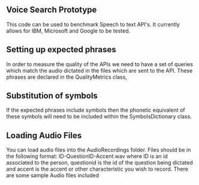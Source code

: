 ## Voice Search Prototype

This code can be used to benchmark Speech to text API's. It currently allows for IBM, Microsoft and Google to be tested.


## Setting up expected phrases
In order to measure the quality of the APIs we need to have a set of queries which match the audio dictated in the files which are sent to the API.
These phrases are declared in the QualityMetrics class, 
## Substitution of symbols
If the expected phrases include symbols then the phonetic equivalent of these symbols will need to be included within the SymbolsDictionary class.
## Loading Audio Files
You can load audio files into the AudioRecordings folder. Files should be in the following format:
ID-QuestionID-Accent.wav 
where ID is an id associated to the person, questionid is the id of the question being dictated and accent is the accent or other characteristic you wish to record.
There are some sample Audio files included